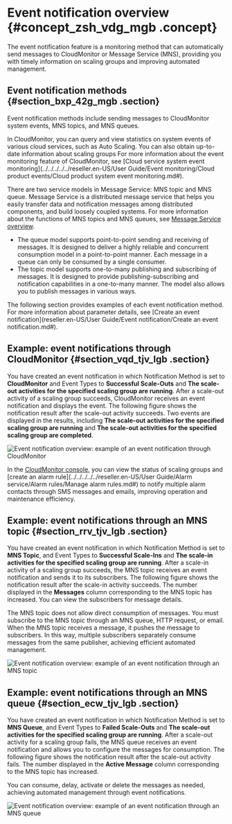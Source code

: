 # Event notification overview {#concept_zsh_vdg_mgb .concept}

The event notification feature is a monitoring method that can automatically send messages to CloudMonitor or Message Service \(MNS\), providing you with timely information on scaling groups and improving automated management.

## Event notification methods {#section_bxp_42g_mgb .section}

Event notification methods include sending messages to CloudMonitor system events, MNS topics, and MNS queues.

In CloudMonitor, you can query and view statistics on system events of various cloud services, such as Auto Scaling. You can also obtain up-to-date information about scaling groups For more information about the event monitoring feature of CloudMonitor, see [Cloud service system event monitoring](../../../../../reseller.en-US/User Guide/Event monitoring/Cloud product events/Cloud product system event monitoring.md#).

There are two service models in Message Service: MNS topic and MNS queue. Message Service is a distributed message service that helps you easily transfer data and notification messages among distributed components, and build loosely coupled systems. For more information about the functions of MNS topics and MNS queues, see [Message Service overview](https://partners-intl.aliyun.com/help/doc-detail/34061.htm).

-   The queue model supports point-to-point sending and receiving of messages. It is designed to deliver a highly reliable and concurrent consumption model in a point-to-point manner. Each message in a queue can only be consumed by a single consumer.
-   The topic model supports one-to-many publishing and subscribing of messages. It is designed to provide publishing-subscribing and notification capabilities in a one-to-many manner. The model also allows you to publish messages in various ways.

The following section provides examples of each event notification method. For more information about parameter details, see [Create an event notification](reseller.en-US/User Guide/Event notification/Create an event notification.md#).

## Example: event notifications through CloudMonitor {#section_vqd_tjv_lgb .section}

You have created an event notification in which Notification Method is set to **CloudMonitor** and Event Types to **Successful Scale-Outs** and **The scale-out activities for the specified scaling group are running**. After a scale-out activity of a scaling group succeeds, CloudMonitor receives an event notification and displays the event. The following figure shows the notification result after the scale-out activity succeeds. Two events are displayed in the results, including **The scale-out activities for the specified scaling group are running** and **The scale-out activities for the specified scaling group are completed**.

![Event notification overview: example of an event notification through CloudMonitor](images/37549_en-US.png)

In the [CloudMonitor console](https://partners-intl.console.aliyun.com/#/cms), you can view the status of scaling groups and [create an alarm rule](../../../../../reseller.en-US/User Guide/Alarm service/Alarm rules/Manage alarm rules.md#) to notify multiple alarm contacts through SMS messages and emails, improving operation and maintenance efficiency.

## Example: event notifications through an MNS topic {#section_rrv_tjv_lgb .section}

You have created an event notification in which Notification Method is set to **MNS Topic**, and Event Types to **Successful Scale-Ins** and **The scale-in activities for the specified scaling group are running**. After a scale-in activity of a scaling group succeeds, the MNS topic receives an event notification and sends it to its subscribers. The following figure shows the notification result after the scale-in activity succeeds. The number displayed in the **Messages** column corresponding to the MNS topic has increased. You can view the subscribers for message details.

The MNS topic does not allow direct consumption of messages. You must subscribe to the MNS topic through an MNS queue, HTTP request, or email. When the MNS topic receives a message, it pushes the message to subscribers. In this way, multiple subscribers separately consume messages from the same publisher, achieving efficient automated management.

![Event notification overview: example of an event notification through an MNS topic](images/37551_en-US.png)

## Example: event notifications through an MNS queue {#section_ecw_tjv_lgb .section}

You have created an event notification in which Notification Method is set to **MNS Queue**, and Event Types to **Failed Scale-Outs** and **The scale-out activities for the specified scaling group are running**. After a scale-out activity for a scaling group fails, the MNS queue receives an event notification and allows you to configure the messages for consumption. The following figure shows the notification result after the scale-out activity fails. The number displayed in the **Active Message** column corresponding to the MNS topic has increased.

You can consume, delay, activate or delete the messages as needed, achieving automated management through event notifications.

![Event notification overview: example of an event notification through an MNS queue](images/37552_en-US.png)

